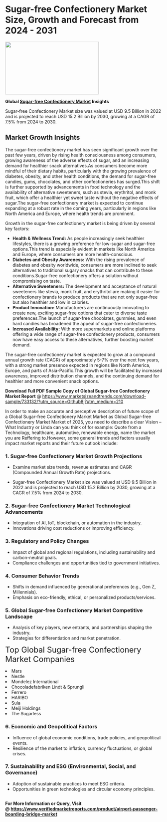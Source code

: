 <H1>Sugar-free Confectionery Market Size, Growth and Forecast from 2024 - 2031</H1><img class="aligncenter size-medium wp-image-584254" src="https://thirdeyenews.in/wp-content/uploads/2024/09/Global-Market-Research-300x168.jpeg" alt="" width="300" height="168" /><p><strong>Global&nbsp;<a href="https://www.marketsizeandtrends.com/download-sample/733132/?utm_source=Github8j?utm_medium=210">Sugar-free Confectionery Market</a> Insights</strong></p><p>Sugar-free Confectionery Market size was valued at USD 9.5 Billion in 2022 and is projected to reach USD 15.2 Billion by 2030, growing at a CAGR of 7.5% from 2024 to 2030.</p><p><h2>Market Growth Insights</h2> <p>The sugar-free confectionery market has seen significant growth over the past few years, driven by rising health consciousness among consumers, growing awareness of the adverse effects of sugar, and an increasing demand for healthier snack alternatives.As consumers become more mindful of their dietary habits, particularly with the growing prevalence of diabetes, obesity, and other health conditions, the demand for sugar-free candies, gums, chocolates, and other confectioneries has surged.This shift is further supported by advancements in food technology and the availability of alternative sweeteners, such as stevia, erythritol, and monk fruit, which offer a healthier yet sweet taste without the negative effects of sugar.The sugar-free confectionery market is expected to continue expanding at a robust rate in the coming years, particularly in regions like North America and Europe, where health trends are prominent.</p> <p>Growth in the sugar-free confectionery market is being driven by several key factors: <ul> <li><strong>Health & Wellness Trend:</strong> As people increasingly seek healthier lifestyles, there is a growing preference for low-sugar and sugar-free options.This trend is especially evident in markets like North America and Europe, where consumers are more health-conscious.</li> <li><strong>Diabetes and Obesity Awareness:</strong> With the rising prevalence of diabetes and obesity worldwide, consumers are more inclined to seek alternatives to traditional sugary snacks that can contribute to these conditions.Sugar-free confectionery offers a solution without compromising on taste.</li> <li><strong>Alternative Sweeteners:</strong> The development and acceptance of natural sweeteners like stevia, monk fruit, and erythritol are making it easier for confectionery brands to produce products that are not only sugar-free but also healthier and low in calories.</li> <li><strong>Product Innovation:</strong> Manufacturers are continuously innovating to create new, exciting sugar-free options that cater to diverse taste preferences.The launch of sugar-free chocolates, gummies, and even hard candies has broadened the appeal of sugar-free confectioneries.</li> <li><strong>Increased Availability:</strong> With more supermarkets and online platforms offering a wide range of sugar-free confectionery products, consumers now have easy access to these alternatives, further boosting market demand.</li> </ul> </p> <p>The sugar-free confectionery market is expected to grow at a compound annual growth rate (CAGR) of approximately 5-7% over the next few years, with a strong market presence expected in regions like North America, Europe, and parts of Asia-Pacific.This growth will be facilitated by increased awareness, improved distribution channels, and the continuing demand for healthier and more convenient snack options.</p> <p><span class=""><strong>Download Full PDF Sample Copy of Global Sugar-free Confectionery Market Report</strong> @ <a href="https://www.marketsizeandtrends.com/download-sample/733132/?utm_source=Github8j?utm_medium=210" target="_blank">https://www.marketsizeandtrends.com/download-sample/733132/?utm_source=Github8j?utm_medium=210</a></span></p><p>In order to make an accurate and perceptive description of future scope of a Global&nbsp;Sugar-free Confectionery Market Market as Global&nbsp;Sugar-free Confectionery Market Market of 2025, you need to describe a clear Vision &ndash; What Industry or Linda can you think of for example: Quote from a Technology, healthcare, automotive, renewable energy, name the market you are Reffering to.However, some general trends and factors usually impact market reports and their future outlook include:</p><h3>1.&nbsp;<strong>Sugar-free Confectionery Market Growth Projections</strong></h3><ul><li>Examine market size trends, revenue estimates and CAGR (Compounded Annual Growth Rate) projections.</li><li><p>Sugar-free Confectionery Market size was valued at USD 9.5 Billion in 2022 and is projected to reach USD 15.2 Billion by 2030, growing at a CAGR of 7.5% from 2024 to 2030.</p></li></ul><h3>2.&nbsp;<strong>Sugar-free Confectionery Market Technological Advancements</strong></h3><ul><li>Integration of AI, IoT, blockchain, or automation in the industry.</li><li>Innovations driving cost reductions or improving efficiency.</li></ul><h3>3.&nbsp;<strong>Regulatory and Policy Changes</strong></h3><ul><li>Impact of global and regional regulations, including sustainability and carbon-neutral goals.</li><li>Compliance challenges and opportunities tied to government initiatives.</li></ul><h3>4.&nbsp;<strong>Consumer Behavior Trends</strong></h3><ul><li>Shifts in demand influenced by generational preferences (e.g., Gen Z, Millennials).</li><li>Emphasis on eco-friendly, ethical, or personalized products/services.</li></ul><h3>5.&nbsp;<strong>Global Sugar-free Confectionery Market Competitive Landscape</strong></h3><ul><li>Analysis of key players, new entrants, and partnerships shaping the industry.</li><li>Strategies for differentiation and market penetration.</li></ul><p data-pm-slice="1 1 []"><span style="color: inherit; font-family: inherit; font-size: 25px;">Top Global Sugar-free Confectionery Market Companies</span></p><div class="" data-test-id=""><p><li>Mars</li><li> Nestle</li><li> Mondelez International</li><li> Chocoladefabriken Lindt & Sprungli</li><li> Ferrero</li><li> HARIBO</li><li> Sula</li><li> Meiji Holdings</li><li> The Sugarless</li></p></div><h3>6.&nbsp;<strong>Economic and Geopolitical Factors</strong></h3><ul><li>Influence of global economic conditions, trade policies, and geopolitical events.</li><li>Resilience of the market to inflation, currency fluctuations, or global crises.</li></ul><h3>7.&nbsp;<strong>Sustainability and ESG (Environmental, Social, and Governance)</strong></h3><ul><li>Adoption of sustainable practices to meet ESG criteria.</li><li>Opportunities in green technologies and circular economy principles.</li></ul><h2><strong style="font-size: 14px;">For More Information or Query, Visit @&nbsp;</strong><a style="background-color: #ffffff; font-size: 14px;" href="https://www.marketsizeandtrends.com/report/sugar-free-confectionery-market/" target="_blank">https://www.verifiedmarketreports.com/product/airport-passenger-boarding-bridge-market</a></h2>